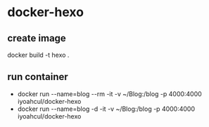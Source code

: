 # docker-hexo

## create image

 docker build -t hexo .

## run container

* docker run --name=blog --rm -it -v ~/Blog:/blog -p 4000:4000 iyoahcul/docker-hexo
* docker run --name=blog -d -it -v ~/Blog:/blog -p 4000:4000 iyoahcul/docker-hexo
